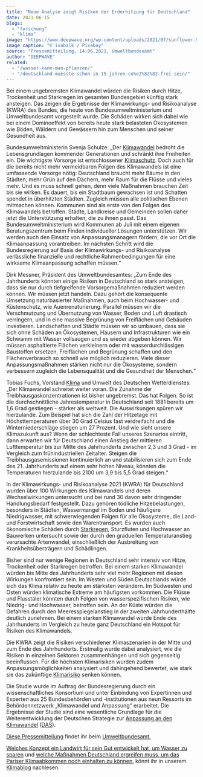 ```yaml
---
title: "Neue Analyse zeigt Risiken der Erderhitzung für Deutschland"
date: 2021-06-15
blogs: 
  - "forschung"
  - "klima"
image: "https://www.deepwave.org/wp-content/uploads/2021/07/sunflower-954557_1920.jpg"
image_caption: "© ivabalk / Pixabay"
source: "Pressemitteilung, 14.06.2021, Umweltbundesamt"
author: "DEEPWAVE"
related: 
  - "/wasser-kann-man-pflanzen/"
  - "/deutschland-muesste-schon-in-15-jahren-co%e2%82%82-frei-sein/"
---
```


Bei einem ungebremsten Klimawandel würden die Risiken durch Hitze, Trockenheit und Starkregen im gesamten Bundesgebiet künftig stark ansteigen. Das zeigen die Ergebnisse der Klimawirkungs- und Risikoanalyse (KWRA) des Bundes, die heute von Bundesumweltministerium und Umweltbundesamt vorgestellt wurde. Die Schäden wirken sich dabei wie bei einem Dominoeffekt von bereits heute stark belasteten Ökosystemen wie Böden, Wäldern und Gewässern hin zum Menschen und seiner Gesundheit aus.

Bundesumweltministerin Svenja Schulze: „Der ⁠[Klimawandel](https://www.umweltbundesamt.de/service/glossar/k?tag=Klimawandel#alphabar)⁠ bedroht die Lebensgrundlagen kommender Generationen und schränkt ihre Freiheiten ein. Die wichtigste Vorsorge ist entschlossener ⁠[Klimaschutz](https://www.umweltbundesamt.de/service/glossar/k?tag=Klimaschutz#alphabar)⁠. Doch auch für die bereits nicht mehr vermeidbaren Folgen des Klimawandels ist eine umfassende Vorsorge nötig: Deutschland braucht mehr Bäume in den Städten, mehr Grün auf den Dächern, mehr Raum für die Flüsse und vieles mehr. Und es muss schnell gehen, denn viele Maßnahmen brauchen Zeit bis sie wirken. Es dauert, bis ein Stadtbaum gewachsen ist und Schatten spendet in überhitzten Städten. Zugleich müssen alle politischen Ebenen mitmachen können. Kommunen sind als erste von den Folgen des Klimawandels betroffen. Städte, Landkreise und Gemeinden sollen daher jetzt die Unterstützung erhalten, die zu ihnen passt. Das Bundesumweltministerium wird Kommunen ab Juli mit einem eigenen Beratungszentrum beim Finden individueller Lösungen unterstützen. Wir werden auch den Einsatz von Anpassungsmanagern fördern, die vor Ort die Klimaanpassung vorantreiben. Im nächsten Schritt wird die Bundesregierung auf Basis der Klimawirkungs- und Risikoanalyse verlässliche finanzielle und rechtliche Rahmenbedingungen für eine wirksame Klimaanpassung schaffen müssen.“

Dirk Messner, Präsident des Umweltbundesamtes: „Zum Ende des Jahrhunderts könnten einige Risiken in Deutschland so stark ansteigen, dass sie nur durch tiefgreifende Vorsorgemaßnahmen reduziert werden können. Wir müssen jetzt handeln. Dazu gehört die konsequente Umsetzung naturbasierter Maßnahmen, auch beim Hochwasser- und Küstenschutz, wie Auenrenaturierung. Parallel müssen wir die Verschmutzung und Übernutzung von Wasser, Boden und Luft drastisch verringern, und in eine massive Begrünung von Freiflächen und Gebäuden investieren. Landschaften und Städte müssen wir so umbauen, dass sie sich ohne Schäden an Ökosystemen, Häusern und Infrastrukturen wie ein Schwamm mit Wasser vollsaugen und es wieder abgeben können. Wir müssen asphaltierte Flächen verkleinern oder mit wasserdurchlässigen Baustoffen ersetzen, Freiflächen und Begrünung schaffen und den Flächenverbrauch so schnell wie möglich reduzieren. Viele dieser Anpassungsmaßnahmen stärken nicht nur die Ökosysteme, sondern verbessern zugleich die Lebensqualität und die Gesundheit der Menschen.“

Tobias Fuchs, Vorstand ⁠[Klima](https://www.umweltbundesamt.de/service/glossar/k?tag=Klima#alphabar)⁠ und Umwelt des Deutschen Wetterdienstes: „Der Klimawandel schreitet weiter voran. Die Zunahme der Treibhausgaskonzentrationen ist bisher ungebremst. Das hat Folgen. So ist die durchschnittliche Jahrestemperatur in Deutschland seit 1881 bereits um 1,6 Grad gestiegen - stärker als weltweit. Die Auswirkungen spüren wir hierzulande. Zum Beispiel hat sich die Zahl der Hitzetage mit Höchsttemperaturen über 30 Grad Celsius fast verdreifacht und die Winterniederschläge stiegen um 27 Prozent. Und wie sieht unsere Klimazukunft aus? Wenn der schlechteste Fall unseres Szenarios eintritt, dann erwarten wir für Deutschland einen Anstieg der mittleren Lufttemperatur bis zur Mitte des Jahrhunderts zwischen 2,3 und 3 Grad - im Vergleich zum frühindustriellen Zeitalter. Steigen die Treibhausgasemissionen kontinuierlich an und stabilisieren sich zum Ende des 21. Jahrhunderts auf einem sehr hohen Niveau, könnten die Temperaturen hierzulande bis 2100 um 3,9 bis 5,5 Grad steigen.“

In der Klimawirkungs- und Risikoanalyse 2021 (KWRA) für Deutschland wurden über 100 Wirkungen des Klimawandels und deren Wechselwirkungen untersucht und bei rund 30 davon sehr dringender Handlungsbedarf festgestellt. Dazu gehören tödliche Hitzebelastungen, besonders in Städten, Wassermangel im Boden und häufigere Niedrigwasser, mit schwerwiegenden Folgen für alle Ökosysteme, die Land- und Forstwirtschaft sowie den Warentransport. Es wurden auch ökonomische Schäden durch ⁠[Starkregen](https://www.umweltbundesamt.de/service/glossar/s?tag=Starkregen#alphabar)⁠, Sturzfluten und Hochwasser an Bauwerken untersucht sowie der durch den graduellen Temperaturanstieg verursachte Artenwandel, einschließlich der Ausbreitung von Krankheitsüberträgern und Schädlingen.

Bisher sind nur wenige Regionen in Deutschland sehr intensiv von Hitze, Trockenheit oder Starkregen betroffen. Bei einem starken Klimawandel würden bis Mitte des Jahrhunderts sehr viel mehr Regionen mit diesen Wirkungen konfrontiert sein. Im Westen und Süden Deutschlands würde sich das Klima relativ zu heute am stärksten verändern. Im Südwesten und Osten würden klimatische Extreme am häufigsten vorkommen. Die Flüsse und Flusstäler könnten durch Folgen von wasserspezifischen Risiken, wie Niedrig- und Hochwasser, betroffen sein. An der Küste würden die Gefahren durch den Meeresspiegelanstieg in der zweiten Jahrhunderthälfte deutlich zunehmen. Bei einem starken Klimawandel würde Ende des Jahrhunderts im Vergleich zu heute ganz Deutschland ein Hotspot für Risiken des Klimawandels.

Die KWRA zeigt die Risiken verschiedener Klimaszenarien in der Mitte und zum Ende des Jahrhunderts. Erstmalig wurde dabei analysiert, wie die Risiken in einzelnen Sektoren zusammenhängen und sich gegenseitig beeinflussen. Für die höchsten Klimarisiken wurden zudem Anpassungsmöglichkeiten analysiert und dahingehend bewertet, wie stark sie das zukünftige ⁠[Klimarisiko](https://www.umweltbundesamt.de/service/glossar/k?tag=Klimarisiko#alphabar)⁠ senken können.

Die Studie wurde im Auftrag der Bundesregierung durch ein wissenschaftliches Konsortium und unter Einbindung von Expertinnen und Experten aus 25 Bundesbehörden und -institutionen aus neun Ressorts im Behördennetzwerk „Klimawandel und Anpassung“ erarbeitet. Die Ergebnisse der Studie sind eine wesentliche Grundlage für die Weiterentwicklung der Deutschen Strategie zur ⁠[Anpassung an den Klimawandel](https://www.umweltbundesamt.de/service/glossar/a?tag=Anpassung_an_den_Klimawandel#alphabar)⁠ (⁠[DAS](https://www.umweltbundesamt.de/service/glossar/d?tag=DAS#alphabar)⁠).

[Diese Pressemitteilung](https://www.umweltbundesamt.de/presse/pressemitteilungen/neue-analyse-zeigt-risiken-der-erderhitzung-fuer) findet ihr beim [Umweltbundesamt.](https://www.umweltbundesamt.de/)

[Welches Konzept ein Landwirt für sein Gut entwickelt hat, um Wasser zu sparen](https://www.deepwave.org/wasser-kann-man-pflanzen/) und [welche Maßnahmen Deutschland ergreifen muss, um das Pariser Klimaabkommen noch einhalten zu können](https://www.deepwave.org/deutschland-muesste-schon-in-15-jahren-co%e2%82%82-frei-sein/), könnt ihr in unserem [Klimablog](https://www.deepwave.org/blogs/klima/) nachlesen.
